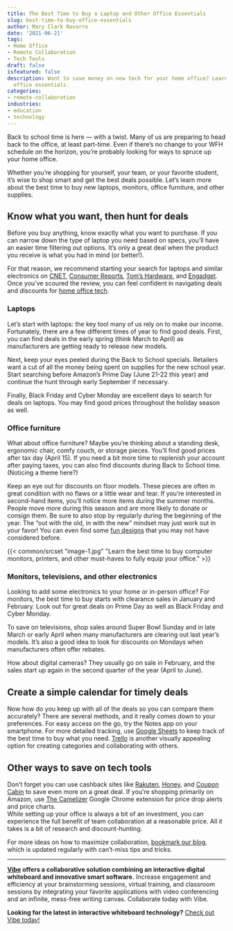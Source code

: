 ```yaml
---
title: The Best Time to Buy a Laptop and Other Office Essentials
slug: best-time-to-buy-office-essentials
author: Mary Clark Navarro
date: '2021-06-21'
tags:
- Home Office
- Remote Collaboration
- Tech Tools
draft: false
isfeatured: false
description: Want to save money on new tech for your home office? Learn the best time to buy laptops, monitors, and other
  office essentials.
categories:
- remote-collaboration
industries:
- education
- technology
---
```


Back to school time is here — with a twist. Many of us are preparing to head back to the office, at least part-time. Even if there’s no change to your WFH schedule on the horizon, you’re probably looking for ways to spruce up your home office. 

Whether you’re shopping for yourself, your team, or your favorite student, it’s wise to shop smart and get the best deals possible. Let’s learn more about the best time to buy new laptops, monitors, office furniture, and other supplies. 

## Know what you want, then hunt for deals

Before you buy anything, know exactly what you want to purchase. If you can narrow down the type of laptop you need based on specs, you’ll have an easier time filtering out options. It’s only a great deal when the product you receive is what you had in mind (or better!). 

For that reason, we recommend starting your search for laptops and similar electronics on [CNET](https://www.cnet.com/reviews/), [Consumer Reports](https://www.consumerreports.org/electronics-computers/), [Tom’s Hardware](https://www.tomshardware.com/reviews), and [Engadget](https://www.engadget.com/reviews/). Once you’ve scoured the review, you can feel confident in navigating deals and discounts for [home office tech](https://vibe.us/blog/how-to-clean-home-office-tech/). 

### Laptops

Let’s start with laptops: the key tool many of us rely on to make our income. Fortunately, there are a few different times of year to find good deals. First, you can find deals in the early spring (think March to April) as manufacturers are getting ready to release new models. 

Next, keep your eyes peeled during the Back to School specials. Retailers want a cut of all the money being spent on supplies for the new school year. Start searching before Amazon’s Prime Day (June 21-22 this year) and continue the hunt through early September if necessary. 

Finally, Black Friday and Cyber Monday are excellent days to search for deals on laptops. You may find good prices throughout the holiday season as well. 

### Office furniture

What about office furniture? Maybe you’re thinking about a standing desk, ergonomic chair, comfy couch, or storage pieces. You’ll find good prices after tax day (April 15). If you need a bit more time to replenish your account after paying taxes, you can also find discounts during Back to School time. (Noticing a theme here?)

Keep an eye out for discounts on floor models. These pieces are often in great condition with no flaws or a little wear and tear. If you’re interested in second-hand items, you’ll notice more items during the summer months. People move more during this season and are more likely to donate or consign them. Be sure to also stop by regularly during the beginning of the year. The “out with the old, in with the new” mindset may just work out in your favor! You can even find some [fun designs](https://vibe.us/blog/office-design-ideas/) that you may not have considered before.

{{< common/srcset "image-1.jpg" "Learn the best time to buy computer monitors, printers, and other must-haves to fully equip your office." >}}

### Monitors, televisions, and other electronics

Looking to add some electronics to your home or in-person office? For monitors, the best time to buy starts with clearance sales in January and February. Look out for great deals on Prime Day as well as Black Friday and Cyber Monday. 

To save on televisions, shop sales around Super Bowl Sunday and in late March or early April when many manufacturers are clearing out last year’s models. It’s also a good idea to look for discounts on Mondays when manufacturers often offer rebates.

How about digital cameras? They usually go on sale in February, and the sales start up again in the second quarter of the year (April to June). 

## Create a simple calendar for timely deals

Now how do you keep up with all of the deals so you can compare them accurately? There are several methods, and it really comes down to your preferences. For easy access on the go, try the Notes app on your smartphone. For more detailed tracking, use [Google Sheets](https://www.google.com/sheets/about/) to keep track of the best time to buy what you need. [Trello](https://trello.com/en-US) is another visually appealing option for creating categories and collaborating with others. 

## Other ways to save on tech tools

Don’t forget you can use cashback sites like [Rakuten](https://www.rakuten.com/), [Honey](https://www.joinhoney.com/page/DR-US-Simplified-Yellow-General/?utm_source=goog&utm_medium=sem&utm_campaign=GOOG_US_200603_Brand_All_All_Brand-Pure_RSA_DR-US-Simplified-Yellow-General&utm_content=DR-US-Simplified-Yellow-General&gclid=Cj0KCQjwk4yGBhDQARIsACGfAeuStjCpZgOmcT-Oa1-VHOGwTcXpCC-uYMekT4GXdlkQpg7zwJE-VDQaAq20EALw_wcB&from=r), and [Coupon Cabin](https://www.couponcabin.com/) to save even more on a great deal. If you’re shopping primarily on Amazon, use [The Camelizer](https://chrome.google.com/webstore/detail/the-camelizer/ghnomdcacenbmilgjigehppbamfndblo?hl=en) Google Chrome extension for price drop alerts and price charts.   
While setting up your office is always a bit of an investment, you can experience the full benefit of team collaboration at a reasonable price. All it takes is a bit of research and discount-hunting.

For more ideas on how to maximize collaboration, [bookmark our blog](https://vibe.us/blog/), which is updated regularly with can’t-miss tips and tricks.



---

**[Vibe](https://vibe.us/) offers a collaborative solution combining an interactive digital whiteboard and innovative smart software.** Increase engagement and efficiency at your brainstorming sessions, virtual training, and classroom sessions by integrating your favorite applications with video conferencing and an infinite, mess-free writing canvas. Collaborate today with Vibe.

**Looking for the latest in interactive whiteboard technology?** [Check out Vibe today!](https://vibe.us/order/)
